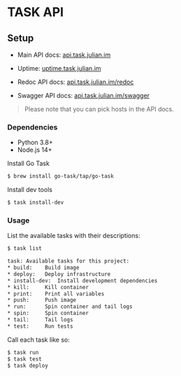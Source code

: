 # TASK API

## Setup
- Main API docs: [api.task.julian.im](api.task.julian.im)
- Uptime: [uptime.task.julian.im](uptime.task.julian.im)


- Redoc API docs: [api.task.julian.im/redoc](api.task.julian.im/redoc)
- Swagger API docs: [api.task.julian.im/swagger](api.task.julian.im/swagger)

> Please note that you can pick hosts in the API docs.

### Dependencies
- Python 3.8+
- Node.js 14+

Install Go Task
```bash
$ brew install go-task/tap/go-task
```

Install dev tools
```bash
$ task install-dev
```

### Usage
List the available tasks with their descriptions:
```bash
$ task list

task: Available tasks for this project:
* build: 	Build image
* deploy: 	Deploy infrastructure
* install-dev: 	Install development dependencies
* kill: 	Kill container
* print: 	Print all variables
* push: 	Push image
* run: 		Spin container and tail logs
* spin: 	Spin container
* tail: 	Tail logs
* test: 	Run tests
```

Call each task like so:
```bash
$ task run
$ task test
$ task deploy
```
